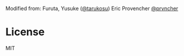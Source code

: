 Modified from: 
Furuta, Yusuke ([@tarukosu](https://twitter.com/tarukosu))
Eric Provencher [@prvncher](https://twitter.com/prvncher)

# License
MIT
